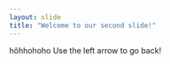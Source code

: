 ```yaml
---
layout: slide
title: "Welcome to our second slide!"
---
```

hôhhohoho
Use the left arrow to go back!
